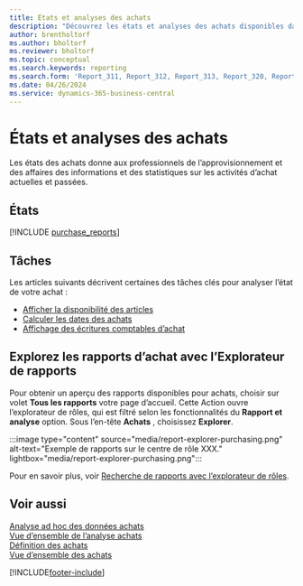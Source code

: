 ```yaml
---
title: États et analyses des achats
description: "Découvrez les états et analyses des achats disponibles dans la version standard de Business\_Central afin que vous puissiez suivre votre activité."
author: brentholtorf
ms.author: bholtorf
ms.reviewer: bholtorf
ms.topic: conceptual
ms.search.keywords: reporting
ms.search.form: 'Report_311, Report_312, Report_313, Report_320, Report_709, Report_707, Report_709, Report_714, Report_716, Report_720'
ms.date: 04/26/2024
ms.service: dynamics-365-business-central
---
```

# <a name="purchase-reporting-and-analytics"></a>États et analyses des achats

Les états des achats donne aux professionnels de l’approvisionnement et des affaires des informations et des statistiques sur les activités d’achat actuelles et passées.  

## <a name="reports"></a>États

[!INCLUDE [purchase_reports](includes/purchase-reports-include.md)]

## <a name="tasks"></a>Tâches

Les articles suivants décrivent certaines des tâches clés pour analyser l’état de votre achat :

- [Afficher la disponibilité des articles](inventory-how-availability-overview.md)  
- [Calculer les dates des achats](purchasing-date-calculation-for-purchases.md)
- [Affichage des écritures comptables d’achat](purchasing-how-record-purchases.md#viewing-ledger-entries)

## <a name="explore-purchase-reports-with-report-explorer"></a>Explorez les rapports d’achat avec l’Explorateur de rapports

Pour obtenir un aperçu des rapports disponibles pour achats, choisir sur volet **Tous les rapports** votre page d’accueil. Cette Action ouvre l’explorateur de rôles, qui est filtré selon les fonctionnalités du **Rapport et analyse** option. Sous l’en-tête **Achats** , choisissez **Explorer**.

:::image type="content" source="media/report-explorer-purchasing.png" alt-text="Exemple de rapports sur le centre de rôle XXX." lightbox="media/report-explorer-purchasing.png":::

Pour en savoir plus, voir [Recherche de rapports avec l’explorateur de rôles](ui-role-explorer.md). 

## <a name="see-also"></a>Voir aussi

[Analyse ad hoc des données achats](ad-hoc-analysis-purchasing.md)  
[Vue d’ensemble de l’analyse achats](purchasing-analytics-overview.md)   
[Définition des achats](purchasing-setup-purchasing.md)  
[Vue d’ensemble des achats](purchasing-manage-purchasing.md)  

[!INCLUDE[footer-include](includes/footer-banner.md)]
